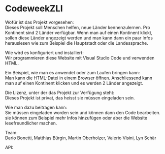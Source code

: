 <h1> CodeweekZLI </h1>

<p> Wofür ist das Projekt vorgesehen:<br>
    Dieses Projekt soll Menschen helfen, neue Länder kennenzulernen. Pro Kontinent sind 2 Länder verfügbar. Wenn man auf einen Kontinent klickt, sollen diese Länder angezeigt         werden und man kann dann ein paar Infos herauslesen wie zum Beispiel die Hauptstadt oder die Landessprache.</p>
    
<p> Wie wird es konfiguriert und installiert:<br>
    Wir programmieren diese Website mit Visual Studio Code und verwenden HTML.<br>

<p> Ein Beispiel, wie man es anwendet oder zum Laufen bringen kann:<br>
    Man kann die HTML-Datei in einem Browser öffnen. Anschliessend kann man auf einen Kontinent klicken und es werden 2 Länder angezeigt.</p>

<p> Die Lizenz, unter der das Projekt zur Verfügung steht:<br>
    Dieses Projekt ist privat, das heisst sie müssen eingeladen sein.</p>

<p> Wie man dazu beitragen kann:<br>
    Sie müssen eingeladen worden sein und können dann den Code bearbeiten. sie können zum Beispiel mehr Infos hinzufügen oder aber die Website lesefreundlicher machen.</p>

<p>Team:<br>
   Dario Bonetti, Matthias Bürgin, Martin Oberholzer, Valerio Visini, Lyn Schär </p>

<p>API:<br>
    </p>
